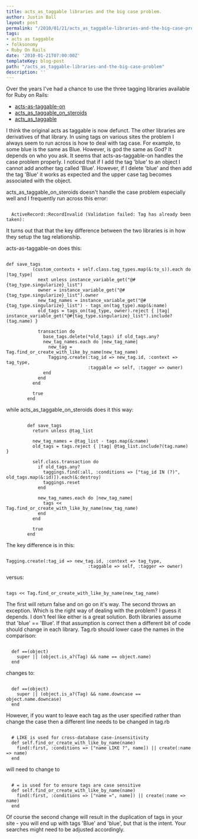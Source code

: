 ```yaml
---
title: acts_as_taggable libraries and the big case problem.
author: Justin Ball
layout: post
permalink: "/2010/01/21/acts_as_taggable-libraries-and-the-big-case-problem/"
tags:
- acts as taggable
- folksonomy
- Ruby On Rails
date: '2010-01-21T07:00:00Z'
templateKey: blog-post
path: "/acts_as_taggable-libraries-and-the-big-case-problem"
description: ''
---
```


Over the years I've had a chance to use the three tagging libraries available for Ruby on Rails:
<ul>
	<li><a href="http://github.com/mbleigh/acts-as-taggable-on">acts-as-taggable-on</a></li>
	<li><a href="http://github.com/jviney/acts_as_taggable_on_steroids">acts_as_taggable_on_steroids</a></li>
  <li><a href="http://agilewebdevelopment.com/plugins/acts_as_taggable">acts_as_taggable</a></li>
</ul>

I think the original acts as taggable is now defunct.  The other libraries are derivatives of that library.  In using tags on various sites the problem I always seem to run across is how to deal with tag case.  For example, to some blue is the same as Blue.  However, is god the same as God?  It depends on who you ask.  It seems that acts-as-taggable-on handles the case problem properly.  I noticed that if I add the tag 'blue' to an object I cannot add another tag called 'Blue'.  However, if I delete 'blue' and then add the tag 'Blue' it works as expected and the upper case tag becomes associated with the object.

 acts_as_taggable_on_steroids doesn't handle the case problem especially well and I frequently run across this error:
<pre><code class="ruby">
  ActiveRecord::RecordInvalid (Validation failed: Tag has already been taken):
</pre></code>

It turns out that that the key difference between the two libraries is in how they setup the tag relationship.

acts-as-taggable-on does this:
<pre><code class="ruby">
def save_tags
          (custom_contexts + self.class.tag_types.map(&:to_s)).each do |tag_type|
            next unless instance_variable_get("@#{tag_type.singularize}_list")
            owner = instance_variable_get("@#{tag_type.singularize}_list").owner
            new_tag_names = instance_variable_get("@#{tag_type.singularize}_list") - tags_on(tag_type).map(&:name)
            old_tags = tags_on(tag_type, owner).reject { |tag| instance_variable_get("@#{tag_type.singularize}_list").include?(tag.name) }

            transaction do
              base_tags.delete(*old_tags) if old_tags.any?
              new_tag_names.each do |new_tag_name|
                new_tag = Tag.find_or_create_with_like_by_name(new_tag_name)
                Tagging.create(:tag_id => new_tag.id, :context => tag_type,
                               :taggable => self, :tagger => owner)
              end
            end
          end

          true
        end
</pre></code>

while acts_as_taggable_on_steroids does it this way:
<pre><code class="ruby">
        def save_tags
          return unless @tag_list

          new_tag_names = @tag_list - tags.map(&:name)
          old_tags = tags.reject { |tag| @tag_list.include?(tag.name) }

          self.class.transaction do
            if old_tags.any?
              taggings.find(:all, :conditions => ["tag_id IN (?)", old_tags.map(&:id)]).each(&:destroy)
              taggings.reset
            end

            new_tag_names.each do |new_tag_name|
              tags << Tag.find_or_create_with_like_by_name(new_tag_name)
            end
          end

          true
        end
</pre></code>


The key difference is in this:
<pre><code class="ruby">
Tagging.create(:tag_id => new_tag.id, :context => tag_type,
                               :taggable => self, :tagger => owner)
</pre></code>

versus:

<pre><code class="ruby">
tags << Tag.find_or_create_with_like_by_name(new_tag_name)
</pre></code>

The first will return false and on go on it's way.  The second throws an exception.  Which is the right way of dealing with the problem?  I guess it depends.  I don't feel like either is a great solution.  Both libraries assume that 'blue' == 'Blue'.  If that assumption is correct then a different bit of code should change in each library.  Tag.rb should lower case the names in the comparison:

<pre><code class="ruby">
  def ==(object)
    super || (object.is_a?(Tag) && name == object.name)
  end
</pre></code>

changes to:

<pre><code class="ruby">
  def ==(object)
    super || (object.is_a?(Tag) && name.downcase == object.name.downcase)
  end
</pre></code>

However, if you want to leave each tag as the user specified rather than change the case then a different line needs to be changed in tag.rb

<pre><code class="ruby">
  # LIKE is used for cross-database case-insensitivity
  def self.find_or_create_with_like_by_name(name)
    find(:first, :conditions => ["name LIKE ?", name]) || create(:name => name)
  end
</pre></code>

will need to change to
<pre><code class="ruby">
  # = is used for to ensure tags are case sensitive
  def self.find_or_create_with_like_by_name(name)
    find(:first, :conditions => ["name =", name]) || create(:name => name)
  end
</pre></code>

Of course the second change will result in the duplication of tags in your site - you will end up with tags 'Blue' and 'blue', but that is the intent.  Your searches might need to be adjusted accordingly.

